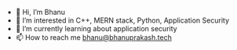 - 👋 Hi, I’m Bhanu
- 👀 I’m interested in C++, MERN stack, Python, Application Security
- 🌱 I’m currently learning about application security
- 📫 How to reach me bhanu@bhanuprakash.tech

<!---
bhanuprakash9980/bhanuprakash9980 is a ✨ special ✨ repository because its `README.md` (this file) appears on your GitHub profile.
You can click the Preview link to take a look at your changes.
--->
